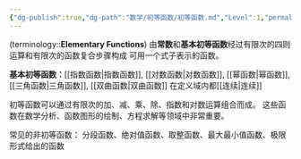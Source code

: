 ```yaml
---
{"dg-publish":true,"dg-path":"数学/初等函数/初等函数.md","Level":1,"permalink":"/数学/初等函数/初等函数/","dgPassFrontmatter":true,"noteIcon":"","created":"2024-05-21T15:20:27.995+08:00","updated":"2024-10-09T23:24:24.687+08:00"}
---
```


(terminology::**Elementary Functions**)
由**常数**和**基本初等函数**经过有限次的四则运算和有限次的函数复合步骤构成
可用一个式子表示的函数。

**基本初等函数：**[[指数函数\|指数函数]], [[对数函数\|对数函数]], [[幂函数\|幂函数]], [[三角函数\|三角函数]], [[双曲函数\|双曲函数]]
在定义域内都[[连续\|连续]]

初等函数可以通过有限次的加、减、乘、除、指数和对数运算组合而成。
这些函数在数学分析、函数图形的绘制、方程求解等领域中非常重要。

常见的非初等函数：
分段函数、绝对值函数、取整函数、最大最小值函数、极限形式给出的函数

